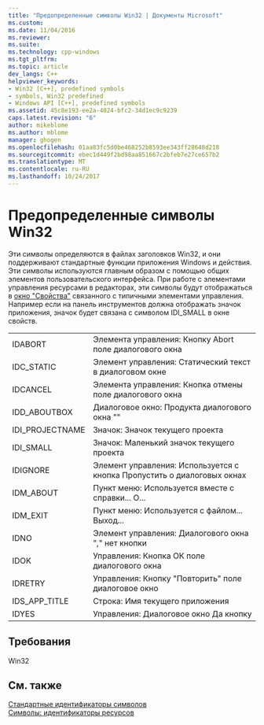 ```yaml
---
title: "Предопределенные символы Win32 | Документы Microsoft"
ms.custom: 
ms.date: 11/04/2016
ms.reviewer: 
ms.suite: 
ms.technology: cpp-windows
ms.tgt_pltfrm: 
ms.topic: article
dev_langs: C++
helpviewer_keywords:
- Win32 [C++], predefined symbols
- symbols, Win32 predefined
- Windows API [C++], predefined symbols
ms.assetid: 45c8e193-ee2a-4024-bfc2-34d1ec9c9239
caps.latest.revision: "6"
author: mikeblome
ms.author: mblome
manager: ghogen
ms.openlocfilehash: 01aa83fc5d0be468252b8593ee343ff28648d218
ms.sourcegitcommit: ebec1d449f2bd98aa851667c2bfeb7e27ce657b2
ms.translationtype: MT
ms.contentlocale: ru-RU
ms.lasthandoff: 10/24/2017
---
```

# <a name="win32-predefined-symbols"></a>Предопределенные символы Win32
Эти символы определяются в файлах заголовков Win32, и они поддерживают стандартные функции приложения Windows и действия. Эти символы используются главным образом с помощью общих элементов пользовательского интерфейса. При работе с элементами управления ресурсами в редакторах, эти символы будут отображаться в [окно "Свойства"](/visualstudio/ide/reference/properties-window) связанного с типичными элементами управления. Например если на панель инструментов должна отображать значок приложения, значок будет связана с символом IDI_SMALL в окне свойств.  
  
|||  
|-|-|  
|IDABORT|Элемента управления: Кнопку Abort поле диалогового окна|  
|IDC_STATIC|Элемент управления: Статический текст в диалоговом окне|  
|IDCANCEL|Элемента управления: Кнопка отмены поле диалогового окна|  
|IDD_ABOUTBOX|Диалоговое окно: Продукта диалогового окна ""|  
|IDI_PROJECTNAME|Значок: Значок текущего проекта|  
|IDI_SMALL|Значок: Маленький значок текущего проекта|  
|IDIGNORE|Элемент управления: Используется с кнопка Пропустить о диалоговых окнах|  
|IDM_ABOUT|Пункт меню: Используется вместе с справки... О...|  
|IDM_EXIT|Пункт меню: Используется с файлом... Выход...|  
|IDNO|Элемент управления: Диалогового окна "," нет кнопки|  
|IDOK|Управления: Кнопка ОК поле диалогового окна|  
|IDRETRY|Управления: Кнопку "Повторить" поле диалоговое окно|  
|IDS_APP_TITLE|Строка: Имя текущего приложения|  
|IDYES|Управления: Диалоговое окно Да кнопку|  
  
## <a name="requirements"></a>Требования  
 Win32  
  
## <a name="see-also"></a>См. также  
 [Стандартные идентификаторы символов](../windows/predefined-symbol-ids.md)   
 [Символы: идентификаторы ресурсов](../windows/symbols-resource-identifiers.md)